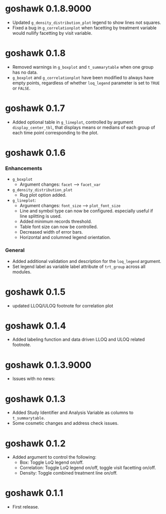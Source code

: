 # goshawk 0.1.8.9000

* Updated `g_density_distribution_plot` legend to show lines not squares.
* Fixed a bug in `g_correlationplot` when facetting by treatment variable would nullify facetting by visit variable.

# goshawk 0.1.8

* Removed warnings in `g_boxplot` and `t_summarytable` when one group has no data.
* `g_boxplot` and `g_correlationplot` have been modified to always have empty points, regardless of whether `loq_legend` parameter is set to `TRUE` or `FALSE`.

# goshawk 0.1.7

* Added optional table in `g_lineplot`, controlled by argument `display_center_tbl`, that displays means or medians of each group of each time point corresponding to the plot.

# goshawk 0.1.6

### Enhancements
* `g_boxplot`
    - Argument changes: `facet` --> `facet_var`
* `g_density_distribution_plot`
   - Rug plot option added.
* `g_lineplot`:
    - Argument changes: `font_size` --> `plot_font_size`
    - Line and symbol type can now be configured. especially useful if line splitting is used.
    - Added minimum records threshold.
    - Table font size can now be controlled.
    - Decreased width of error bars.
    - Horizontal and columned legend orientation.

### General
* Added additional validation and description for the `loq_legend` argument.
* Set legend label as variable label attribute of `trt_group` across all modules.

# goshawk 0.1.5

* updated LLOQ/ULOQ footnote for correlation plot

# goshawk 0.1.4

* Added labeling function and data driven LLOQ and ULOQ related footnote.

# goshawk 0.1.3.9000

* Issues with no news:

# goshawk 0.1.3

* Added Study Identifier and Analysis Variable as columns to `t_summarytable`.
* Some cosmetic changes and address check issues.

# goshawk 0.1.2

* Added argument to control the following:
  - Box: Toggle LoQ legend on/off.
  - Correlation: Toggle LoQ legend on/off, toggle visit facetting on/off.
  - Density: Toggle combined treatment line on/off.

# goshawk 0.1.1

* First release.

